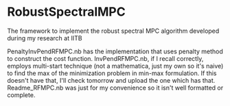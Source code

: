 # RobustSpectralMPC
The framework to implement the robust spectral MPC algorithm developed during my research at IITB

PenaltyInvPendRFMPC.nb has the implementation that uses penalty method to construct the cost function. 
InvPendRFMPC.nb, if I recall correctly, employs multi-start technique (not a mathematica, just my own so it's naive) to find the max of the minimization problem in min-max formulation. If this doesn't have that, I'll check tomorrow and upload the one which has that.
Readme_RFMPC.nb was just for my convenience so it isn't well formatted or complete.
